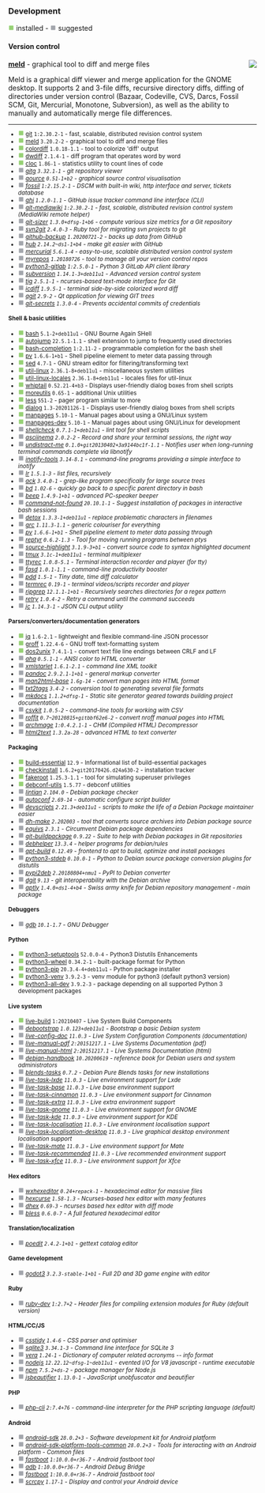 
### Development

![](green.png) installed - ![](grey.png) suggested


#### Version control


</sub>

<img align="right" src="https://screenshots.debian.net/thumbnail-with-version/meld/3.20.2-2">

**[meld](https://packages.debian.org/bullseye/meld)** - graphical tool to diff and merge files


 Meld is a graphical diff viewer and merge application for the GNOME
 desktop. It supports 2 and 3-file diffs, recursive  directory diffs,
 diffing of directories under version control (Bazaar, Codeville, CVS,
 Darcs, Fossil SCM, Git, Mercurial, Monotone, Subversion), as well as
 the ability to manually and automatically merge file differences.

<sub>

-----------------------


- ![](green.png) [git](https://packages.debian.org/bullseye/git) `1:2.30.2-1` - fast, scalable, distributed revision control system
- ![](green.png) [meld](https://packages.debian.org/bullseye/meld) `3.20.2-2` - graphical tool to diff and merge files
- ![](green.png) [colordiff](https://packages.debian.org/bullseye/colordiff) `1.0.18-1.1` - tool to colorize 'diff' output
- ![](green.png) [dwdiff](https://packages.debian.org/bullseye/dwdiff) `2.1.4-1` - diff program that operates word by word
- ![](green.png) [cloc](https://packages.debian.org/bullseye/cloc) `1.86-1` - statistics utility to count lines of code
- ![](grey.png) _[gitg](https://packages.debian.org/bullseye/gitg) `3.32.1-1` - git repository viewer_
- ![](grey.png) _[gource](https://packages.debian.org/bullseye/gource) `0.51-1+b2` - graphical source control visualisation_
- ![](grey.png) _[fossil](https://packages.debian.org/bullseye/fossil) `1:2.15.2-1` - DSCM with built-in wiki, http interface and server, tickets database_
- ![](grey.png) _[ghi](https://packages.debian.org/bullseye/ghi) `1.2.0-1.1` - GitHub issue tracker command line interface (CLI)_
- ![](grey.png) _[git-mediawiki](https://packages.debian.org/bullseye/git-mediawiki) `1:2.30.2-1` - fast, scalable, distributed revision control system (MediaWiki remote helper)_
- ![](grey.png) _[git-sizer](https://packages.debian.org/bullseye/git-sizer) `1.3.0+dfsg-1+b6` - compute various size metrics for a Git repository_
- ![](grey.png) _[svn2git](https://packages.debian.org/bullseye/svn2git) `2.4.0-3` - Ruby tool for migrating svn projects to git_
- ![](grey.png) _[github-backup](https://packages.debian.org/bullseye/github-backup) `1.20200721-2` - backs up data from GitHub_
- ![](grey.png) _[hub](https://packages.debian.org/bullseye/hub) `2.14.2~ds1-1+b4` - make git easier with GitHub_
- ![](grey.png) _[mercurial](https://packages.debian.org/bullseye/mercurial) `5.6.1-4` - easy-to-use, scalable distributed version control system_
- ![](grey.png) _[myrepos](https://packages.debian.org/bullseye/myrepos) `1.20180726` - tool to manage all your version control repos_
- ![](grey.png) _[python3-gitlab](https://packages.debian.org/bullseye/python3-gitlab) `1:2.5.0-1` - Python 3 GitLab API client library_
- ![](grey.png) _[subversion](https://packages.debian.org/bullseye/subversion) `1.14.1-3+deb11u1` - Advanced version control system_
- ![](grey.png) _[tig](https://packages.debian.org/bullseye/tig) `2.5.1-1` - ncurses-based text-mode interface for Git_
- ![](grey.png) _[icdiff](https://packages.debian.org/bullseye/icdiff) `1.9.5-1` - terminal side-by-side colorized word diff_
- ![](grey.png) _[qgit](https://packages.debian.org/bullseye/qgit) `2.9-2` - Qt application for viewing GIT trees_
- ![](grey.png) _[git-secrets](https://packages.debian.org/bullseye/git-secrets) `1.3.0-4` - Prevents accidental commits of credentials_
#### Shell & basic utilities

- ![](green.png) [bash](https://packages.debian.org/bullseye/bash) `5.1-2+deb11u1` - GNU Bourne Again SHell
- ![](green.png) [autojump](https://packages.debian.org/bullseye/autojump) `22.5.1-1.1` - shell extension to jump to frequently used directories
- ![](green.png) [bash-completion](https://packages.debian.org/bullseye/bash-completion) `1:2.11-2` - programmable completion for the bash shell
- ![](green.png) [pv](https://packages.debian.org/bullseye/pv) `1.6.6-1+b1` - Shell pipeline element to meter data passing through
- ![](green.png) [sed](https://packages.debian.org/bullseye/sed) `4.7-1` - GNU stream editor for filtering/transforming text
- ![](green.png) [util-linux](https://packages.debian.org/bullseye/util-linux) `2.36.1-8+deb11u1` - miscellaneous system utilities
- ![](green.png) [util-linux-locales](https://packages.debian.org/bullseye/util-linux-locales) `2.36.1-8+deb11u1` - locales files for util-linux
- ![](green.png) [whiptail](https://packages.debian.org/bullseye/whiptail) `0.52.21-4+b3` - Displays user-friendly dialog boxes from shell scripts
- ![](green.png) [moreutils](https://packages.debian.org/bullseye/moreutils) `0.65-1` - additional Unix utilities
- ![](green.png) [less](https://packages.debian.org/bullseye/less) `551-2` - pager program similar to more
- ![](green.png) [dialog](https://packages.debian.org/bullseye/dialog) `1.3-20201126-1` - Displays user-friendly dialog boxes from shell scripts
- ![](green.png) [manpages](https://packages.debian.org/bullseye/manpages) `5.10-1` - Manual pages about using a GNU/Linux system
- ![](green.png) [manpages-dev](https://packages.debian.org/bullseye/manpages-dev) `5.10-1` - Manual pages about using GNU/Linux for development
- ![](grey.png) _[shellcheck](https://packages.debian.org/bullseye/shellcheck) `0.7.1-1+deb11u1` - lint tool for shell scripts_
- ![](grey.png) _[asciinema](https://packages.debian.org/bullseye/asciinema) `2.0.2-2` - Record and share your terminal sessions, the right way_
- ![](grey.png) _[undistract-me](https://packages.debian.org/bullseye/undistract-me) `0.1.0+git20130402+3a9144bc1f-1.1` - Notifies user when long-running terminal commands complete via libnotify_
- ![](grey.png) _[inotify-tools](https://packages.debian.org/bullseye/inotify-tools) `3.14-8.1` - command-line programs providing a simple interface to inotify_
- ![](grey.png) _[lr](https://packages.debian.org/bullseye/lr) `1.5.1-3` - list files, recursively_
- ![](grey.png) _[ack](https://packages.debian.org/bullseye/ack) `3.4.0-1` - grep-like program specifically for large source trees_
- ![](grey.png) _[bd](https://packages.debian.org/bullseye/bd) `1.02-6` - quickly go back to a specific parent directory in bash_
- ![](grey.png) _[beep](https://packages.debian.org/bullseye/beep) `1.4.9-1+b1` - advanced PC-speaker beeper_
- ![](grey.png) _[command-not-found](https://packages.debian.org/bullseye/command-not-found) `20.10.1-1` - Suggest installation of packages in interactive bash sessions_
- ![](grey.png) _[detox](https://packages.debian.org/bullseye/detox) `1.3.3-1+deb11u1` - replace problematic characters in filenames_
- ![](grey.png) _[grc](https://packages.debian.org/bullseye/grc) `1.11.3-1.1` - generic colouriser for everything_
- ![](grey.png) _[pv](https://packages.debian.org/bullseye/pv) `1.6.6-1+b1` - Shell pipeline element to meter data passing through_
- ![](grey.png) _[reptyr](https://packages.debian.org/bullseye/reptyr) `0.6.2-1.3` - Tool for moving running programs between ptys_
- ![](grey.png) _[source-highlight](https://packages.debian.org/bullseye/source-highlight) `3.1.9-3+b1` - convert source code to syntax highlighted document_
- ![](grey.png) _[tmux](https://packages.debian.org/bullseye/tmux) `3.1c-1+deb11u1` - terminal multiplexer_
- ![](grey.png) _[ttyrec](https://packages.debian.org/bullseye/ttyrec) `1.0.8-5.1` - Terminal interaction recorder and player (for tty)_
- ![](grey.png) _[fasd](https://packages.debian.org/bullseye/fasd) `1.0.1-1.1` - command-line productivity booster_
- ![](grey.png) _[pdd](https://packages.debian.org/bullseye/pdd) `1.5-1` - Tiny date, time diff calculator_
- ![](grey.png) _[termrec](https://packages.debian.org/bullseye/termrec) `0.19-1` - terminal videos/scripts recorder and player_
- ![](grey.png) _[ripgrep](https://packages.debian.org/bullseye/ripgrep) `12.1.1-1+b1` - Recursively searches directories for a regex pattern_
- ![](grey.png) _[retry](https://packages.debian.org/bullseye/retry) `1.0.4-2` - Retry a command until the command succeeds_
- ![](grey.png) _[jc](https://packages.debian.org/bullseye/jc) `1.14.3-1` - JSON CLI output utility_
#### Parsers/converters/documentation generators

- ![](green.png) [jq](https://packages.debian.org/bullseye/jq) `1.6-2.1` - lightweight and flexible command-line JSON processor
- ![](green.png) [groff](https://packages.debian.org/bullseye/groff) `1.22.4-6` - GNU troff text-formatting system
- ![](green.png) [dos2unix](https://packages.debian.org/bullseye/dos2unix) `7.4.1-1` - convert text file line endings between CRLF and LF
- ![](grey.png) _[aha](https://packages.debian.org/bullseye/aha) `0.5.1-1` - ANSI color to HTML converter_
- ![](grey.png) _[xmlstarlet](https://packages.debian.org/bullseye/xmlstarlet) `1.6.1-2.1` - command line XML toolkit_
- ![](grey.png) _[pandoc](https://packages.debian.org/bullseye/pandoc) `2.9.2.1-1+b1` - general markup converter_
- ![](grey.png) _[man2html-base](https://packages.debian.org/bullseye/man2html-base) `1.6g-14` - convert man pages into HTML format_
- ![](grey.png) _[txt2tags](https://packages.debian.org/bullseye/txt2tags) `3.4-2` - conversion tool to generating several file formats_
- ![](grey.png) _[mkdocs](https://packages.debian.org/bullseye/mkdocs) `1.1.2+dfsg-1` - Static site generator geared towards building project documentation_
- ![](grey.png) _[csvkit](https://packages.debian.org/bullseye/csvkit) `1.0.5-2` - command-line tools for working with CSV_
- ![](grey.png) _[roffit](https://packages.debian.org/bullseye/roffit) `0.7~20120815+gitbbf62e6-2` - convert nroff manual pages into HTML_
- ![](grey.png) _[archmage](https://packages.debian.org/bullseye/archmage) `1:0.4.2.1-1` - CHM (Compiled HTML) Decompressor_
- ![](grey.png) _[html2text](https://packages.debian.org/bullseye/html2text) `1.3.2a-28` - advanced HTML to text converter_
#### Packaging

- ![](green.png) [build-essential](https://packages.debian.org/bullseye/build-essential) `12.9` - Informational list of build-essential packages
- ![](green.png) [checkinstall](https://packages.debian.org/bullseye/checkinstall) `1.6.2+git20170426.d24a630-2` - installation tracker
- ![](green.png) [fakeroot](https://packages.debian.org/bullseye/fakeroot) `1.25.3-1.1` - tool for simulating superuser privileges
- ![](green.png) [debconf-utils](https://packages.debian.org/bullseye/debconf-utils) `1.5.77` - debconf utilities
- ![](grey.png) _[lintian](https://packages.debian.org/bullseye/lintian) `2.104.0` - Debian package checker_
- ![](grey.png) _[autoconf](https://packages.debian.org/bullseye/autoconf) `2.69-14` - automatic configure script builder_
- ![](grey.png) _[devscripts](https://packages.debian.org/bullseye/devscripts) `2.21.3+deb11u1` - scripts to make the life of a Debian Package maintainer easier_
- ![](grey.png) _[dh-make](https://packages.debian.org/bullseye/dh-make) `2.202003` - tool that converts source archives into Debian package source_
- ![](grey.png) _[equivs](https://packages.debian.org/bullseye/equivs) `2.3.1` - Circumvent Debian package dependencies_
- ![](grey.png) _[git-buildpackage](https://packages.debian.org/bullseye/git-buildpackage) `0.9.22` - Suite to help with Debian packages in Git repositories_
- ![](grey.png) _[debhelper](https://packages.debian.org/bullseye/debhelper) `13.3.4` - helper programs for debian/rules_
- ![](grey.png) _[apt-build](https://packages.debian.org/bullseye/apt-build) `0.12.49` - frontend to apt to build, optimize and install packages_
- ![](grey.png) _[python3-stdeb](https://packages.debian.org/bullseye/python3-stdeb) `0.10.0-1` - Python to Debian source package conversion plugins for distutils_
- ![](grey.png) _[pypi2deb](https://packages.debian.org/bullseye/pypi2deb) `2.20180804+nmu1` - PyPI to Debian converter_
- ![](grey.png) _[dgit](https://packages.debian.org/bullseye/dgit) `9.13` - git interoperability with the Debian archive_
- ![](grey.png) _[aptly](https://packages.debian.org/bullseye/aptly) `1.4.0+ds1-4+b4` - Swiss army knife for Debian repository management - main package_
#### Debuggers

- ![](grey.png) _[gdb](https://packages.debian.org/bullseye/gdb) `10.1-1.7` - GNU Debugger_
#### Python

- ![](green.png) [python3-setuptools](https://packages.debian.org/bullseye/python3-setuptools) `52.0.0-4` - Python3 Distutils Enhancements
- ![](green.png) [python3-wheel](https://packages.debian.org/bullseye/python3-wheel) `0.34.2-1` - built-package format for Python
- ![](green.png) [python3-pip](https://packages.debian.org/bullseye/python3-pip) `20.3.4-4+deb11u1` - Python package installer
- ![](green.png) [python3-venv](https://packages.debian.org/bullseye/python3-venv) `3.9.2-3` - venv module for python3 (default python3 version)
- ![](green.png) [python3-all-dev](https://packages.debian.org/bullseye/python3-all-dev) `3.9.2-3` - package depending on all supported Python 3 development packages
#### Live system

- ![](green.png) [live-build](https://packages.debian.org/bullseye/live-build) `1:20210407` - Live System Build Components
- ![](grey.png) _[debootstrap](https://packages.debian.org/bullseye/debootstrap) `1.0.123+deb11u1` - Bootstrap a basic Debian system_
- ![](grey.png) _[live-config-doc](https://packages.debian.org/bullseye/live-config-doc) `11.0.3` - Live System Configuration Components (documentation)_
- ![](grey.png) _[live-manual-pdf](https://packages.debian.org/bullseye/live-manual-pdf) `2:20151217.1` - Live Systems Documentation (pdf)_
- ![](grey.png) _[live-manual-html](https://packages.debian.org/bullseye/live-manual-html) `2:20151217.1` - Live Systems Documentation (html)_
- ![](grey.png) _[debian-handbook](https://packages.debian.org/bullseye/debian-handbook) `10.20200619` - reference book for Debian users and system administrators_
- ![](grey.png) _[blends-tasks](https://packages.debian.org/bullseye/blends-tasks) `0.7.2` - Debian Pure Blends tasks for new installations_
- ![](grey.png) _[live-task-lxde](https://packages.debian.org/bullseye/live-task-lxde) `11.0.3` - Live environment support for Lxde_
- ![](grey.png) _[live-task-base](https://packages.debian.org/bullseye/live-task-base) `11.0.3` - Live base environment support_
- ![](grey.png) _[live-task-cinnamon](https://packages.debian.org/bullseye/live-task-cinnamon) `11.0.3` - Live environment support for Cinnamon_
- ![](grey.png) _[live-task-extra](https://packages.debian.org/bullseye/live-task-extra) `11.0.3` - Live extra environment support_
- ![](grey.png) _[live-task-gnome](https://packages.debian.org/bullseye/live-task-gnome) `11.0.3` - Live environment support for GNOME_
- ![](grey.png) _[live-task-kde](https://packages.debian.org/bullseye/live-task-kde) `11.0.3` - Live environment support for KDE_
- ![](grey.png) _[live-task-localisation](https://packages.debian.org/bullseye/live-task-localisation) `11.0.3` - Live environment localisation support_
- ![](grey.png) _[live-task-localisation-desktop](https://packages.debian.org/bullseye/live-task-localisation-desktop) `11.0.3` - Live graphical desktop environment localisation support_
- ![](grey.png) _[live-task-mate](https://packages.debian.org/bullseye/live-task-mate) `11.0.3` - Live environment support for Mate_
- ![](grey.png) _[live-task-recommended](https://packages.debian.org/bullseye/live-task-recommended) `11.0.3` - Live recommended environment support_
- ![](grey.png) _[live-task-xfce](https://packages.debian.org/bullseye/live-task-xfce) `11.0.3` - Live environment support for Xfce_
#### Hex editors

- ![](grey.png) _[wxhexeditor](https://packages.debian.org/bullseye/wxhexeditor) `0.24+repack-1` - hexadecimal editor for massive files_
- ![](grey.png) _[hexcurse](https://packages.debian.org/bullseye/hexcurse) `1.58-1.3` - Ncurses-based hex editor with many features_
- ![](grey.png) _[dhex](https://packages.debian.org/bullseye/dhex) `0.69-3` - ncurses based hex editor with diff mode_
- ![](grey.png) _[bless](https://packages.debian.org/bullseye/bless) `0.6.0-7` - A full featured hexadecimal editor_
#### Translation/localization

- ![](grey.png) _[poedit](https://packages.debian.org/bullseye/poedit) `2.4.2-1+b1` - gettext catalog editor_
#### Game development

- ![](grey.png) _[godot3](https://packages.debian.org/bullseye/godot3) `3.2.3-stable-1+b1` - Full 2D and 3D game engine with editor_
#### Ruby

- ![](grey.png) _[ruby-dev](https://packages.debian.org/bullseye/ruby-dev) `1:2.7+2` - Header files for compiling extension modules for Ruby (default version)_
#### HTML/CC/JS

- ![](grey.png) _[csstidy](https://packages.debian.org/bullseye/csstidy) `1.4-6` - CSS parser and optimiser_
- ![](grey.png) _[sqlite3](https://packages.debian.org/bullseye/sqlite3) `3.34.1-3` - Command line interface for SQLite 3_
- ![](grey.png) _[vera](https://packages.debian.org/bullseye/vera) `1.24-1` - Dictionary of computer related acronyms -- info format_
- ![](grey.png) _[nodejs](https://packages.debian.org/bullseye/nodejs) `12.22.12~dfsg-1~deb11u1` - evented I/O for V8 javascript - runtime executable_
- ![](grey.png) _[npm](https://packages.debian.org/bullseye/npm) `7.5.2+ds-2` - package manager for Node.js_
- ![](grey.png) _[jsbeautifier](https://packages.debian.org/bullseye/jsbeautifier) `1.13.0-1` - JavaScript unobfuscator and beautifier_
#### PHP

- ![](grey.png) _[php-cli](https://packages.debian.org/bullseye/php-cli) `2:7.4+76` - command-line interpreter for the PHP scripting language (default)_
#### Android

- ![](grey.png) _[android-sdk](https://packages.debian.org/bullseye/android-sdk) `28.0.2+3` - Software development kit for Android platform_
- ![](grey.png) _[android-sdk-platform-tools-common](https://packages.debian.org/bullseye/android-sdk-platform-tools-common) `28.0.2+3` - Tools for interacting with an Android platform - Common files_
- ![](grey.png) _[fastboot](https://packages.debian.org/bullseye/fastboot) `1:10.0.0+r36-7` - Android fastboot tool_
- ![](grey.png) _[adb](https://packages.debian.org/bullseye/adb) `1:10.0.0+r36-7` - Android Debug Bridge_
- ![](grey.png) _[fastboot](https://packages.debian.org/bullseye/fastboot) `1:10.0.0+r36-7` - Android fastboot tool_
- ![](grey.png) _[scrcpy](https://packages.debian.org/bullseye/scrcpy) `1.17-1` - Display and control your Android device_
